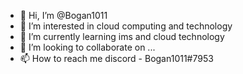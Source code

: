 - 👋 Hi, I’m @Bogan1011
- 👀 I’m interested in cloud computing and technology
- 🌱 I’m currently learning ims and cloud technology 
- 💞️ I’m looking to collaborate on ...
- 📫 How to reach me discord - Bogan1011#7953

<!---
Bogan1011/Bogan1011 is a ✨ special ✨ repository because its `README.md` (this file) appears on your GitHub profile.
You can click the Preview link to take a look at your changes.
--->
